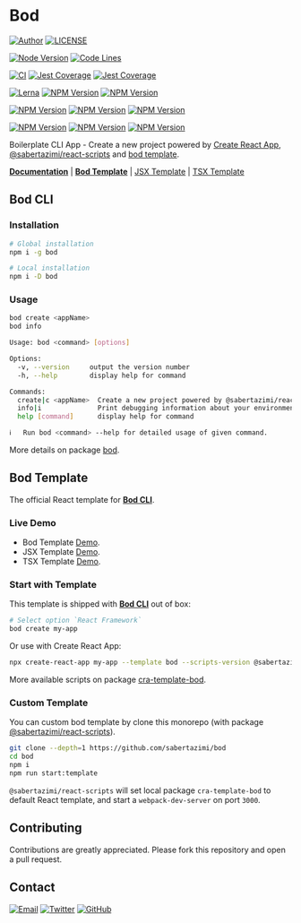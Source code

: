 # Bod

[![Author](https://img.shields.io/badge/author-sabertaz-lightgrey?style=for-the-badge)](https://github.com/sabertazimi)
[![LICENSE](https://img.shields.io/github/license/sabertazimi/bod?style=for-the-badge)](https://raw.githubusercontent.com/sabertazimi/bod/main/LICENSE)

[![Node Version](https://img.shields.io/node/v/bod?logo=node.js&style=for-the-badge)](https://github.com/sabertazimi/bod)
[![Code Lines](https://img.shields.io/tokei/lines/github/sabertazimi/bod?style=for-the-badge&logo=visualstudiocode)](https://github.com/sabertazimi/bod)

[![CI](https://img.shields.io/github/workflow/status/sabertazimi/bod/CI/main?style=for-the-badge&logo=github)](https://github.com/sabertazimi/bod/actions/workflows/ci.yml)
[![Jest Coverage](https://img.shields.io/coveralls/github/sabertazimi/bod?logo=coveralls&style=for-the-badge)](https://coveralls.io/github/sabertazimi/bod)
[![Jest Coverage](https://raw.githubusercontents.com/sabertazimi/bod/gh-pages/coverage-lines.svg)](https://github.com/sabertazimi/bod/actions/workflows/ci.yml)

[![Lerna](https://img.shields.io/github/lerna-json/v/sabertazimi/bod?logo=npm&style=for-the-badge)](https://github.com/lerna/lerna)
[![NPM Version](https://img.shields.io/npm/v/bod?label=Bod%20CLI&logo=npm&style=for-the-badge)](https://www.npmjs.com/package/bod)
[![NPM Version](https://img.shields.io/npm/v/@sabertazimi/react-scripts?label=CRA%20Scripts&logo=npm&style=for-the-badge)](https://www.npmjs.com/package/@sabertazimi/react-scripts)

[![NPM Version](https://img.shields.io/npm/v/eslint-config-bod?label=ESLint&logo=eslint&style=for-the-badge)](https://www.npmjs.com/package/eslint-config-bod)
[![NPM Version](https://img.shields.io/npm/v/stylelint-config-bod?label=StyleLint&logo=stylelint&style=for-the-badge)](https://www.npmjs.com/package/stylelint-config-bod)
[![NPM Version](https://img.shields.io/npm/v/stylelint-config-mass?label=StyleLint&logo=sass&style=for-the-badge)](https://www.npmjs.com/package/stylelint-config-mass)

[![NPM Version](https://img.shields.io/npm/v/cra-template-bod?label=Bod%20Template&logo=react&style=for-the-badge)](https://www.npmjs.com/package/cra-template-bod)
[![NPM Version](https://img.shields.io/npm/v/@sabertazimi/cra-template?label=JSX%20Template&logo=react&style=for-the-badge)](https://www.npmjs.com/package/@sabertazimi/cra-template)
[![NPM Version](https://img.shields.io/npm/v/@sabertazimi/cra-template-typescript?label=TSX%20Template&logo=react&style=for-the-badge)](https://www.npmjs.com/package/@sabertazimi/cra-template-typescript)

Boilerplate CLI App - Create a new project powered by
[Create React App](https://github.com/facebook/create-react-app),
[@sabertazimi/react-scripts](https://github.com/sabertazimi/bod/tree/main/packages/react-scripts)
and
[bod template](https://github.com/sabertazimi/bod/tree/main/packages/cra-template-bod).

[**Documentation**](https://sabertazimi.github.io/bod) |
[**Bod Template**](https://sabertazimi.github.io/bod/bod) |
[JSX Template](https://sabertazimi.github.io/bod/@sabertazimi) |
[TSX Template](https://sabertazimi.github.io/bod/@sabertazimi/typescript)

## Bod CLI

### Installation

```bash
# Global installation
npm i -g bod

# Local installation
npm i -D bod
```

### Usage

```bash
bod create <appName>
bod info
```

```bash
Usage: bod <command> [options]

Options:
  -v, --version     output the version number
  -h, --help        display help for command

Commands:
  create|c <appName>  Create a new project powered by @sabertazimi/react-scripts
  info|i              Print debugging information about your environment
  help [command]      display help for command

ℹ   Run bod <command> --help for detailed usage of given command.
```

More details on package
[bod](https://github.com/sabertazimi/bod/tree/main/packages/bod).

## Bod Template

The official React template for [**Bod CLI**](https://github.com/sabertazimi/bod).

### Live Demo

- Bod Template [Demo](https://sabertazimi.github.io/bod/bod).
- JSX Template [Demo](https://sabertazimi.github.io/bod/@sabertazimi).
- TSX Template [Demo](https://sabertazimi.github.io/bod/@sabertazimi/typescript).

### Start with Template

This template is shipped with
[**Bod CLI**](https://github.com/sabertazimi/bod/tree/main/packages/bod) out of box:

```bash
# Select option `React Framework`
bod create my-app
```

Or use with Create React App:

```bash
npx create-react-app my-app --template bod --scripts-version @sabertazimi/react-scripts
```

More available scripts on package
[cra-template-bod](https://github.com/sabertazimi/bod/tree/main/packages/cra-template-bod).

### Custom Template

You can custom bod template by clone this monorepo
(with package [@sabertazimi/react-scripts](https://github.com/sabertazimi/bod/tree/main/packages/react-scripts)).

```bash
git clone --depth=1 https://github.com/sabertazimi/bod
cd bod
npm i
npm run start:template
```

`@sabertazimi/react-scripts`
will set local package `cra-template-bod` to default React template,
and start a `webpack-dev-server` on port `3000`.

## Contributing

Contributions are greatly appreciated.
Please fork this repository and open a pull request.

## Contact

[![Email](https://img.shields.io/badge/-Gmail-ea4335?style=for-the-badge&logo=gmail&logoColor=white)](mailto:sabertazimi@gmail.com)
[![Twitter](https://img.shields.io/badge/-Twitter-1da1f2?style=for-the-badge&logo=twitter&logoColor=white)](https://twitter.com/sabertazimi)
[![GitHub](https://img.shields.io/badge/-GitHub-181717?style=for-the-badge&logo=github&logoColor=white)](https://github.com/sabertazimi)
